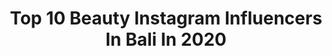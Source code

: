 ---
title: Top 10 Beauty Instagram Influencers In Bali In 2020
description: >-
  Find top beauty Instagram influencers in Bali in 2020. Most popular hashtags: #bali #beauty #balilife #love.
platform: Instagram
profiles:
  - username: "oskarmunar"
    fullname: >-
      Oscar Munar
    location: "Indonesia"
    followers: 25998
    engagement: 279
    commentsToLikes: 0.026895
    id: ck5hklposingx0i11acybdtje
    verified: false
    hashtags: "#model, #fashion, #brand, #magazine"
  - username: "kate_shpak"
    fullname: >-
      Катерина
    location: "Indonesia"
    followers: 2432
    engagement: 3062
    commentsToLikes: 0.018365
    id: ck0u7r6kt5lsq0i19evohvnu7
    verified: false
    hashtags: "#nightcity, #igsg, #riceterrace, #vsco"
  - username: "tolebaguswiyata"
    fullname: >-
      EXPLORE BALI ISLANDS 🌴
    location: "Indonesia"
    followers: 2459
    engagement: 1711
    commentsToLikes: 0.176302
    id: ck55oe23e868h0i113368mfcy
    verified: false
    hashtags: "#stayinsideffa"
  - username: "_twiggy_13"
    fullname: >-
      T⠀A⠀T⠀I
    location: "Indonesia"
    followers: 136129
    engagement: 270
    commentsToLikes: 0.044676
    id: ck5q5t0nbug340i11jt64sbkc
    verified: false
    hashtags: "#ubud, #sunlightbrilliant, #exploremore, #canggu"
  - username: "lucycates"
    fullname: >-
      Lucy Cates
    location: "Indonesia"
    followers: 51399
    engagement: 162
    commentsToLikes: 0.023528
    id: ck5qaoefahg450i11q82c5yal
    verified: false
    hashtags: "#fashionstyle, #meetthesupremeteam, #ootd, #alivetoday"
  - username: "cobracow"
    fullname: >-
      Photographer
    location: "Indonesia"
    followers: 24691
    engagement: 280
    commentsToLikes: 0.021024
    id: ck5hfcxtqwwfc0i11fjo8re7k
    verified: false
    hashtags: "#modelphotography, #bali, #beauty, #throwback"
  - username: "fashionstatementsbyq"
    fullname: >-
      Querine Noëlle van Wijk
    location: "Indonesia"
    followers: 21179
    engagement: 154
    commentsToLikes: 0.036226
    id: ck0tzz22ms2ve0i19ytkod7wc
    verified: false
    hashtags: "#ubudresort, #beautyroutine, #jannata, #roze"
  - username: "amospabali"
    fullname: >-
      Amo Spa Bali
    location: "Indonesia"
    followers: 25902
    engagement: 274
    commentsToLikes: 0.019749
    id: ck5zq5ri7tzn10i1413tqhwy8
    verified: false
    hashtags: "#hairspa, #nailsbali, #balievent, #balidelicious"
  - username: "igawinda"
    fullname: >-
      WINDA
    location: "Indonesia"
    followers: 113463
    engagement: 120
    commentsToLikes: 0.005569
    id: ck5ce8ip3kjvg0i11sx78jynv
    verified: false
    hashtags: "#selfquarantine, #workfromhome, #plataranmenjangan, #plataranencounter"
  - username: "wirda_mansur"
    fullname: >-
      𝐖 𝐢 𝐫 𝐝 𝐚 𝐌 𝐚 𝐧 𝐬 𝐮 𝐫
    location: "Indonesia"
    followers: 2535499
    engagement: 829
    commentsToLikes: 0.007830
    id: ck0twciutevv20i19polyszmw
    verified: true
    hashtags: "#visitindonesia, #bali, #dreamday2019, #beauty"
---